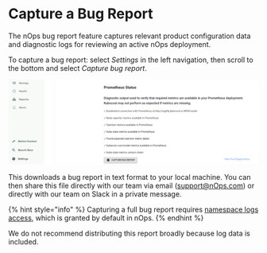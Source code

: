 # Capture a Bug Report

The nOps bug report feature captures relevant product configuration data and diagnostic logs for reviewing an active nOps deployment.

To capture a bug report: select _Settings_ in the left navigation, then scroll to the bottom and select _Capture bug report_.

![Capture a bug report on the Settings page](/.gitbook/assets/capturenbugreport.PNG)

This downloads a bug report in text format to your local machine. You can then share this file directly with our team via email (support@nOps.com) or directly with our team on Slack in a private message.

{% hint style="info" %}
Capturing a full bug report requires [namespace logs access](https://github.com/nOps/cost-analyzer-helm-chart/blob/df5e4ab053e3a8bd22534bceff9a468b82d33f0f/cost-analyzer/values.yaml#L367), which is granted by default in nOps.
{% endhint %}

We do not recommend distributing this report broadly because log data is included.

